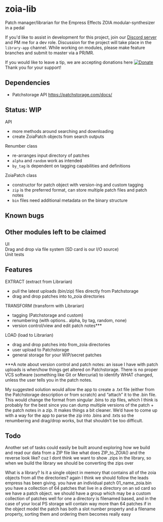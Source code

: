 # zoia-lib
Patch manager/librarian for the Empress Effects ZOIA modular-synthesizer in a pedal

If you'd like to assist in development for this project, join our
[Discord server](https://discordapp.com/invite/HG5GesY) and PM me for a dev role.
Discussion for the project will take place in the `library-app` channel.
While working on modules, please make feature branches and submit to master via a PR/MR.

If you would like to leave a tip, we are accepting donations here
[![Donate](https://img.shields.io/badge/Donate-PayPal-green.svg)](https://www.paypal.com/cgi-bin/webscr?cmd=_s-xclick&hosted_button_id=UUQ3SW5VMV3X4)
Thank you for your support!

## Dependencies
- Patchstorage API https://patchstorage.com/docs/

## Status: WIP
API
- more methods around searching and downloading
- create ZoiaPatch objects from search outputs

Renumber class
- re-arranges input directory of patches
- `alpha` and `random` work as intended
- `by_tag` is dependent on tagging capabilities and definitions

ZoiaPatch class
- constructor for patch object with version-ing and custom tagging
- `zip` is the preferred format, can store multiple patch files and patch notes
- `bin` files need additional metadata on the binary structure

## Known bugs

## Other modules left to be claimed
UI  
Drag and drop via file system (SD card is our I/O source)  
Unit tests  

## Features
EXTRACT (extract from Librarian)
- pull the latest uploads (bin/zip) files directly from Patchstorage
- drag and drop patches into to_zoia directories

TRANSFORM (transform with Librarian)
- tagging (Patchstorage and custom)
- renumbering (with options.. alpha, by tag, random, none)
- version control/view and edit patch notes***

LOAD (load to Librarian)
- drag and drop patches into from_zoia directories
- user upload to Patchstorage
- general storage for your WIP/secret patches

***A note about version control and patch notes: an issue I have with patch uploads
is when/how things get altered on Patchstorage. There is no proper VCS software
(something like Git or Mercurial) to identify WHAT changed, unless the user tells
you in the patch notes.

My suggested solution would allow the app to create a .txt file (either from the
Patchstorage description or from scratch) and “attach” it to the .bin file.
This would change the format from singular .bins to zip files, which I think is
probably for the best since you can dump multiple versions of the patch + the patch
notes in a zip. It makes things a bit cleaner. We’d have to come up with a way for
the app to parse the zip into .bins and .txts so the renumbering and drag/drop works,
but that shouldn’t be too difficult.

## Todo
Another set of tasks could easily be built around exploring how we
build and read our data from a ZIP file like what does ZIP_to_ZOIA() and the reverse look like?
cuz I dont think we want to show .zips in the library, so when we build
the library we should be converting the zips over

What is a library? Is it a single object in memory that contains all of 
the zoia objects from all the directories?
again I think we should follow the leads empress has been giving.
you have an individual patch 01_name_zoia.bin
you have a collection of 64 patches that live in a directory on an sd card
so we have a patch object. we should have a group which may be a custom collection of patches
well for one a directory is filenamed based, and in the case of your local PS storage will
contain way more than 64 patches
if in the object model the patch has both a slot number property and a filename
property, sorting them and ordering them becomes really easy
